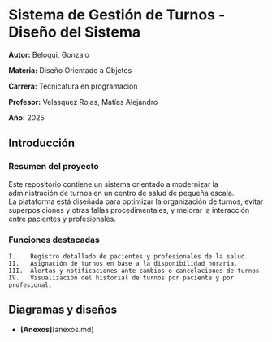 # Sistema de Gestión de Turnos - Diseño del Sistema

**Autor:** Beloqui, Gonzalo

**Materia:** Diseño Orientado a Objetos

**Carrera:** Tecnicatura en programación

**Profesor:** Velasquez Rojas, Matías Alejandro

**Año:** 2025

## Introducción

### Resumen del proyecto
Este repositorio contiene un sistema orientado a modernizar la administración de turnos en un centro de salud de pequeña escala.  
La plataforma está diseñada para optimizar la organización de turnos, evitar superposiciones y otras fallas procedimentales, y mejorar la interacción entre pacientes y profesionales.

### Funciones destacadas
    I.    Registro detallado de pacientes y profesionales de la salud.  
    II.   Asignación de turnos en base a la disponibilidad horaria.  
    III.  Alertas y notificaciones ante cambios o cancelaciones de turnos.  
    IV.   Visualización del historial de turnos por paciente y por profesional.

## Diagramas y diseños

+ **[Anexos]**(anexos.md)
